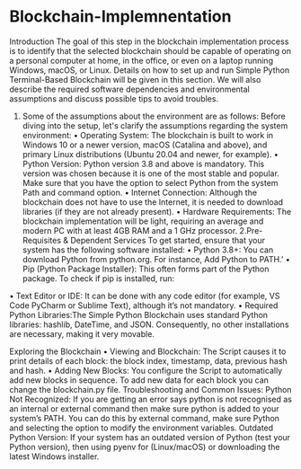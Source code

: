 # Blockchain-Implemnentation
Introduction
The goal of this step in the blockchain implementation process is to identify that the selected blockchain should be capable of operating on a personal computer at home, in the office, or even on a laptop running Windows, macOS, or Linux. Details on how to set up and run Simple Python Terminal-Based Blockchain will be given in this section. We will also describe the required software dependencies and environmental assumptions and discuss possible tips to avoid troubles.
1. Some of the assumptions about the environment are as follows:
Before diving into the setup, let's clarify the assumptions regarding the system environment:
•	Operating System: The blockchain is built to work in Windows 10 or a newer version, macOS (Catalina and above), and primary Linux distributions (Ubuntu 20.04 and newer, for example).
•	Python Version: Python version 3.8 and above is mandatory. This version was chosen because it is one of the most stable and popular. Make sure that you have the option to select Python from the system Path and command option.
•	Internet Connection: Although the blockchain does not have to use the Internet, it is needed to download libraries (if they are not already present).
•	Hardware Requirements: The blockchain implementation will be light, requiring an average and modern PC with at least 4GB RAM and a 1 GHz processor.
2.Pre-Requisites & Dependent Services
To get started, ensure that your system has the following software installed:
•	Python 3.8+: You can download Python from python.org. For instance, Add Python to PATH.’
•	Pip (Python Package Installer): This often forms part of the Python package. To check if pip is installed, run:
 
•	Text Editor or IDE: It can be done with any code editor (for example, VS Code PyCharm or Sublime Text), although it’s not mandatory.
•	Required Python Libraries:The Simple Python Blockchain uses standard Python libraries: hashlib, DateTime, and JSON. Consequently, no other installations are necessary, making it very movable.


Exploring the Blockchain
•	Viewing and Blockchain: The Script causes it to print details of each block: the block index, timestamp, data, previous hash and hash.
•	Adding New Blocks: You configure the Script to automatically add new blocks in sequence. To add new data for each block you can change the blockchain.py file.
Troubleshooting and Common Issues: 
Python Not Recognized: If you are getting an error says python is not recognised as an internal or external command then make sure python is added to your system’s PATH. You can do this by external command, make sure Python and selecting the option to modify the environment variables.
Outdated Python Version: If your system has an outdated version of Python (test your Python version), then using pyenv for (Linux/macOS) or downloading the latest Windows installer.



